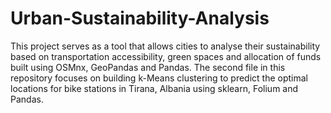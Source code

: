 # Urban-Sustainability-Analysis

This project serves as a tool that allows cities to analyse their sustainability based on transportation accessibility, green spaces and allocation of funds built using OSMnx, GeoPandas and Pandas. The second file in this repository focuses on building k-Means clustering to predict the optimal locations for bike stations in Tirana, Albania using sklearn, Folium and Pandas.
